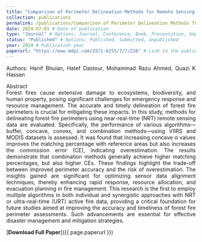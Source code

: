 ```yaml
---
title: "Comparison of Perimeter Delineation Methods for Remote Sensing Fire Spot Data in Near/Ultra-Real-Time Applications"
collection: publications
permalink: /publications/Comparison of Perimeter Delineation Methods for Remote Sensing Fire Spot Data in Near/Ultra-Real-Time Applications
date: 2024-07-01 # Date of publication
type: "Journal" # Options: Journal, Conference, Book, Presentation, Unpublished
status: "Published" # Options: Published, Submitted, Unpublished
year: 2024 # Publication year
paperurl: "https://www.mdpi.com/2571-6255/7/7/226" # Link to the publication file (if available)
---
```

<p style="text-align: justify;">
Authors: Hanif Bhuian, Hatef Dastour, Mohammad Razu Ahmed, Quazi K Hassan 
<br>
<p style="text-align: justify;">
Abstract 
  <br>
Forest fires cause extensive damage to ecosystems, biodiversity, and human property, posing significant challenges for emergency response and resource management. The accurate and timely delineation of forest fire perimeters is crucial for mitigating these impacts. In this study, methods for delineating forest fire perimeters using near-real-time (NRT) remote sensing data are evaluated. Specifically, the performance of various algorithms—buffer, concave, convex, and combination methods—using VIIRS and MODIS datasets is assessed. It was found that increasing concave α values improves the matching percentage with reference areas but also increases the commission error (CE), indicating overestimation. The results demonstrate that combination methods generally achieve higher matching percentages, but also higher CEs. These findings highlight the trade-off between improved perimeter accuracy and the risk of overestimation. The insights gained are significant for optimizing sensor data alignment techniques, thereby enhancing rapid response, resource allocation, and evacuation planning in fire management. This research is the first to employ multiple algorithms in both individual and synergistic approaches with NRT or ultra-real-time (URT) active fire data, providing a critical foundation for future studies aimed at improving the accuracy and timeliness of forest fire perimeter assessments. Such advancements are essential for effective disaster management and mitigation strategies.
<br>

[**Download Full Paper**]({{ page.paperurl }})
